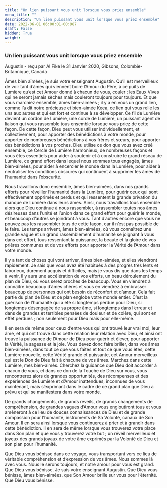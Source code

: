 ```yaml
---
title: "Un lien puissant vous unit lorsque vous priez ensemble"
menu_title: ""
description: "Un lien puissant vous unit lorsque vous priez ensemble"
date: 2022-06-01 06:00:01+00:987
draft: False
hidden: True
weight:
---
```

### Un lien puissant vous unit lorsque vous priez ensemble

Augustin - reçu par Al Fike le 31 Janvier 2020, Gibsons, Colombie-Britannique, Canada

Âmes bien aîmées, je suis votre enseignant Augustin. Qu’il est merveilleux de voir tant d’âmes qui viennent boire l’Amour du Père, à ce puits de Lumière qu’est cet Amour donné à chacun de vous, couler ; les Eaux Vives qui ne seront jamais sèches mais couleront toujours pour toujours. Et que vous marchiez ensemble, âmes bien-aimées ; il y a en vous un grand lien, comme l’a dit notre précieuse et bien-aimée Keea, ce lien qui vous relie les uns aux autres et qui est fort et continue à se développer. Ce fil de Lumière devient un cordon de Lumière, une corde de Lumière, un puissant agent de liaison qui vous rassemble tous ensemble lorsque vous priez de cette façon. De cette façon, Dieu peut vous utiliser individuellement, et collectivement, pour apporter des bénédictions à votre monde, pour apporter de nombreuses bénédictions à vos frères et sœurs, pour apporter des bénédictions à vos proches. Dieu utilise ce don que vous avez créé ensemble, ce Cercle de Lumière harmonieux, de nombreuses façons et vous êtes essentiels pour aider à soutenir et à construire le grand réseau de Lumière, ce grand effort dans lequel nous sommes tous engagés, âmes bien-aimées, pour aider à encercler le monde dans la Lumière, pour aider à neutraliser les conditions obscures qui continuent à supprimer les âmes de l’humanité dans l’obscurité.

Nous travaillons donc ensemble, âmes bien-aimées, dans nos grands efforts pour réveiller l’humanité dans la Lumière, pour guérir ceux qui sont effectivement opprimés et perdus et qui ressentent la grande privation du manque de Lumière dans leurs âmes. Ainsi, nous travaillons tous ensemble alors que Dieu continue à nous rassembler, à rassembler toutes nos âmes désireuses dans l’unité et l’union dans ce grand effort pour guérir le monde, et beaucoup d’autres se joindront à vous. Tant d’autres encore que vous ne pouvez pas les rassembler tous de cette façon, car il n’est pas possible de le faire. Les temps arrivent, âmes bien-aimées, où vous connaîtrez une grande vague et un grand rassemblement d’humanité se joignant à vous dans cet effort, tous ressentant la puissance, la beauté et la gloire de vos prières communes et de vos efforts pour apporter la Vérité de l’Amour dans votre monde.

Il y a tant de choses qui vont arriver, âmes bien-aimées, et elles viendront rapidement. Je sais que vous avez été habitués à des progrès très lents et laborieux, durement acquis et difficiles, mais je vous dis que dans les temps à venir, il y aura une accélération de vos efforts, un beau déroulement du plan de Dieu, où vous serez proches de beaucoup. Vous en viendrez à connaître beaucoup d’âmes chères et vous en viendrez à embrasser beaucoup de personnes qui ont besoin de réconfort et d’amour. Cela fait partie du plan de Dieu et ce plan englobe votre monde entier. C’est la guérison de l’humanité qui a été si longtemps perdue pour Dieu, si longtemps désengagée de sa propre âme, si longtemps dans l’erreur et dans de grandes et terribles pensées de douleur et de colère, qui sont en effet perdues ; non seulement pour Dieu mais pour elle-même.

Il en sera de même pour ceux d’entre vous qui ont trouvé leur vrai moi, leur âme, et qui ont trouvé dans cette relation leur relation avec Dieu, et ainsi ont trouvé la puissance de l’Amour de Dieu pour guérir et élever, pour apporter la Vérité, la sagesse et la joie. Vous devez donc faire briller, dans vos âmes bien-aimées, dans tout ce que vous faites et tout ce que vous êtes, cette Lumière nouvelle, cette Vérité grande et puissante, cet Amour merveilleux qui est le Don de Dieu fait à chacune de vos âmes. Marchez dans cette Lumière, mes bien-aimés. Cherchez la guidance que Dieu doit accorder à chacun de vous, et dans ce don de la Touche de Dieu sur vous, vous rencontrerez alors de grandes opportunités, des récompenses et des expériences de Lumière et d’Amour inattendues, inconnues de vous maintenant, mais s’exprimant dans le cadre de ce grand plan que Dieu a prévu et qui se manifestera dans votre monde.

De grands changements, de grands réveils, de grands changements de compréhension, de grandes vagues d’Amour vous engloutiront tous et vous amèneront à ce lieu de douces connaissances de Dieu et de grande compassion pour l’humanité, instruments de Sa Volonté, canaux de Son Amour. Il en sera ainsi lorsque vous continuerez à prier et à grandir dans cette bénédiction. Il en sera de même lorsque vous trouverez votre place dans Son plan et que vous y trouverez votre but ; un réveil merveilleux et joyeux des grands joyaux de votre âme exprimés par la Volonté de Dieu et son plan pour l’humanité.

Que Dieu vous bénisse dans ce voyage, vous transportant vers ce lieu de véritable compréhension et d’expression de vos âmes. Nous sommes là avec vous. Nous le serons toujours, et notre amour pour vous est grand. Que Dieu vous bénisse. Je suis votre enseignant Augustin. Que Dieu vous bénisse, âmes bien-aimées, que Son Amour brille sur vous pour l’éternité. Que Dieu vous bénisse.



